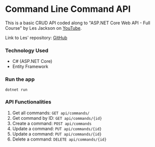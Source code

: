 # Command Line Command API
This is a basic CRUD API coded along to "ASP.NET Core Web API - Full Course" by Les Jackson on [YouTube](https://www.youtube.com/watch?v=fmvcAzHpsk8).

Link to Les' repository: [GitHub](https://github.com/binarythistle/S03E02---.NET-Core-3.1-MVC-REST-API)

### Technology Used
* C# (ASP.NET Core)
* Entity Framework

### Run the app
```
dotnet run
```

### API Functionalities
1. Get all commands: `GET api/commands/`
2. Get command by ID: `GET api/commands/{id}`
3. Create a command: `POST api/commands`
4. Update a command: `PUT api/commands/{id}`
5. Update a command: `PUT api/commands/{id}`
6. Delete a command: `DELETE api/commands/{id}`
